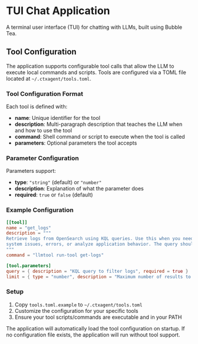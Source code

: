 # TUI Chat Application

A terminal user interface (TUI) for chatting with LLMs, built using Bubble Tea.

## Tool Configuration

The application supports configurable tool calls that allow the LLM to execute local commands and scripts. Tools are configured via a TOML file located at `~/.ctxagent/tools.toml`.

### Tool Configuration Format

Each tool is defined with:

- **name**: Unique identifier for the tool
- **description**: Multi-paragraph description that teaches the LLM when and how to use the tool
- **command**: Shell command or script to execute when the tool is called
- **parameters**: Optional parameters the tool accepts

### Parameter Configuration

Parameters support:

- **type**: `"string"` (default) or `"number"`
- **description**: Explanation of what the parameter does
- **required**: `true` or `false` (default)

### Example Configuration

```toml
[[tool]]
name = "get_logs"
description = """
Retrieve logs from OpenSearch using KQL queries. Use this when you need to investigate
system issues, errors, or analyze application behavior. The query should be in KQL format.
"""
command = "llmtool run-tool get-logs"

[tool.parameters]
query = { description = "KQL query to filter logs", required = true }
limit = { type = "number", description = "Maximum number of results to return" }
```

### Setup

1. Copy `tools.toml.example` to `~/.ctxagent/tools.toml`
2. Customize the configuration for your specific tools
3. Ensure your tool scripts/commands are executable and in your PATH

The application will automatically load the tool configuration on startup. If no configuration file exists, the application will run without tool support.
